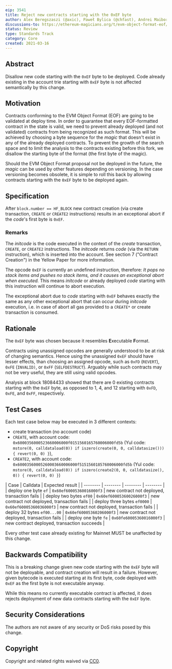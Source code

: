 ```yaml
---
eip: 3541
title: Reject new contracts starting with the 0xEF byte
author: Alex Beregszaszi (@axic), Paweł Bylica (@chfast), Andrei Maiboroda (@gumb0), Alexey Akhunov (@AlexeyAkhunov), Christian Reitwiessner (@chriseth), Martin Swende (@holiman)
discussions-to: https://ethereum-magicians.org/t/evm-object-format-eof/5727/4
status: Review
type: Standards Track
category: Core
created: 2021-03-16
---
```


## Abstract

Disallow new code starting with the `0xEF` byte to be deployed. Code already existing in the account trie starting with `0xEF` byte is not affected semantically by this change.

## Motivation

Contracts conforming to the EVM Object Format (EOF) are going to be validated at deploy time. In order to guarantee that every EOF-formatted contract in the state is valid, we need to prevent already deployed (and not validated) contracts from being recognized as such format. This will be achieved by choosing a byte sequence for the *magic* that doesn't exist in any of the already deployed contracts. To prevent the growth of the search space and to limit the analysis to the contracts existing before this fork, we disallow the starting byte of the format (the first byte of the magic).

Should the EVM Object Format proposal not be deployed in the future, the *magic* can be used by other features depending on versioning. In the case versioning becomes obsolete, it is simple to roll this back by allowing contracts starting with the `0xEF` byte to be deployed again.

## Specification

After `block.number == HF_BLOCK` new contract creation (via create transaction, `CREATE` or `CREATE2` instructions) results in an exceptional abort if the _code_'s first byte is `0xEF`. 

### Remarks

The *initcode* is the code executed in the context of the *create* transaction, `CREATE`, or `CREATE2` instructions. The *initcode* returns *code* (via the `RETURN` instruction), which is inserted into the account. See section 7 ("Contract Creation") in the Yellow Paper for more information.

The opcode `0xEF` is currently an undefined instruction, therefore: *It pops no stack items and pushes no stack items, and it causes an exceptional abort when executed.* This means *initcode* or already deployed *code* starting with this instruction will continue to abort execution.

The exceptional abort due to *code* starting with `0xEF` behaves exactly the same as any other exceptional abort that can occur during *initcode* execution, i.e. in case of abort all gas provided to a `CREATE*` or create transaction is consumed.

## Rationale

The `0xEF` byte was chosen because it resembles **E**xecutable **F**ormat.

Contracts using unassigned opcodes are generally understood to be at risk of changing semantics. Hence using the unassigned `0xEF` should have lesser effects, than choosing an assigned opcode, such as `0xFD` (`REVERT`), `0xFE` (`INVALID)`, or `0xFF` (`SELFDESTRUCT`). Arguably while such contracts may not be very useful, they are still using valid opcodes.

Analysis at block 18084433 showed that there are 0 existing contracts starting with the `0xEF` byte, as opposed to 1, 4, and 12 starting with `0xFD`, `0xFE`, and `0xFF`, respectively.

## Test Cases

Each test case below may be executed in 3 different contexts:
- create transaction (no account code)
- `CREATE`, with account code: `0x6000356000523660006000f0151560165760006000fd5b` (Yul code: `mstore(0, calldataload(0)) if iszero(create(0, 0, calldatasize())) { revert(0, 0) }`),
- `CREATE2`, with account code: `0x60003560005260003660006000f5151560185760006000fd5b` (Yul code: `mstore(0, calldataload(0)) if iszero(create2(0, 0, calldatasize(), 0)) { revert(0, 0) }`)

| Case  | Calldata | Expected result |
| -------- | -------- | -------- | -------- |
| deploy one byte `ef` | `0x60ef60005360016000f3` | new contract not deployed, transaction fails |
| deploy two bytes `ef00` | `0x60ef60005360026000f3` | new contract not deployed, transaction fails |
| deploy three bytes `ef0000` | `0x60ef60005360036000f3` | new contract not deployed, transaction fails |
| deploy 32 bytes `ef00...00` | `0x60ef60005360206000f3` | new contract not deployed, transaction fails |
| deploy one byte `fe` | `0x60fe60005360016000f3` | new contract deployed, transaction succeeds |

Every other test case already existing for Mainnet MUST be unaffected by this change.

## Backwards Compatibility

This is a breaking change given new code starting with the `0xEF` byte will not be deployable, and contract creation will result in a failure. However, given bytecode is executed starting at its first byte, code deployed with `0xEF` as the first byte is not executable anyway.

While this means no currently executable contract is affected, it does rejects deployment of new data contracts starting with the `0xEF` byte.

## Security Considerations

The authors are not aware of any security or DoS risks posed by this change.

## Copyright

Copyright and related rights waived via [CC0](https://creativecommons.org/publicdomain/zero/1.0/).
